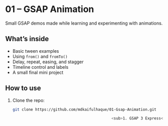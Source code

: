 # 01 – GSAP Animation

Small GSAP demos made while learning and experimenting with animations.

## What’s inside
- Basic tween examples  
- Using `from()` and `fromTo()`  
- Delay, repeat, easing, and stagger  
- Timeline control and labels  
- A small final mini project  

## How to use
1. Clone the repo:
   ```bash
   git clone https://github.com/mdkaifulhaque/01-Gsap-Animation.git
   
                                               <sub>1. GSAP 3 Express</sub>
